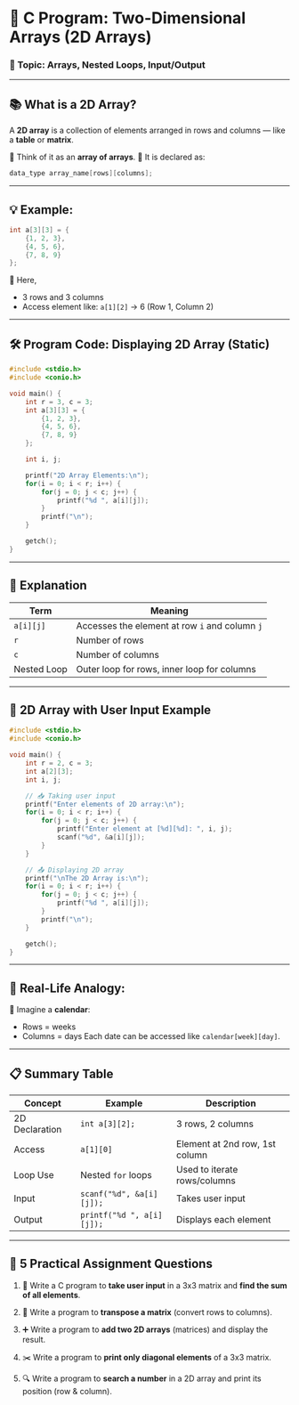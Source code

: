 

# 🧮 **C Program: Two-Dimensional Arrays (2D Arrays)**

### 📌 Topic: Arrays, Nested Loops, Input/Output

---

## 📚 **What is a 2D Array?**

A **2D array** is a collection of elements arranged in rows and columns — like a **table** or **matrix**.

🔹 Think of it as an **array of arrays**.
🔹 It is declared as:

```c
data_type array_name[rows][columns];
```

---

## 💡 **Example:**

```c
int a[3][3] = {
    {1, 2, 3},
    {4, 5, 6},
    {7, 8, 9}
};
```

🧠 Here,

* 3 rows and 3 columns
* Access element like: `a[1][2]` → 6 (Row 1, Column 2)

---

## 🛠️ **Program Code: Displaying 2D Array (Static)**

```c
#include <stdio.h>
#include <conio.h>

void main() {
    int r = 3, c = 3;
    int a[3][3] = {
        {1, 2, 3},
        {4, 5, 6},
        {7, 8, 9}
    };

    int i, j;

    printf("2D Array Elements:\n");
    for(i = 0; i < r; i++) {
        for(j = 0; j < c; j++) {
            printf("%d ", a[i][j]);
        }
        printf("\n");
    }

    getch();
}
```

---

## 🧾 **Explanation**

| Term        | Meaning                                        |
| ----------- | ---------------------------------------------- |
| `a[i][j]`   | Accesses the element at row `i` and column `j` |
| `r`         | Number of rows                                 |
| `c`         | Number of columns                              |
| Nested Loop | Outer loop for rows, inner loop for columns    |

---

## 📌 **2D Array with User Input Example**

```c
#include <stdio.h>
#include <conio.h>

void main() {
    int r = 2, c = 3;
    int a[2][3];
    int i, j;

    // 📥 Taking user input
    printf("Enter elements of 2D array:\n");
    for(i = 0; i < r; i++) {
        for(j = 0; j < c; j++) {
            printf("Enter element at [%d][%d]: ", i, j);
            scanf("%d", &a[i][j]);
        }
    }

    // 📤 Displaying 2D array
    printf("\nThe 2D Array is:\n");
    for(i = 0; i < r; i++) {
        for(j = 0; j < c; j++) {
            printf("%d ", a[i][j]);
        }
        printf("\n");
    }

    getch();
}
```

---

## 🧠 **Real-Life Analogy:**

📅 Imagine a **calendar**:

* Rows = weeks
* Columns = days
  Each date can be accessed like `calendar[week][day]`.

---

## 📋 **Summary Table**

| Concept        | Example                   | Description                    |
| -------------- | ------------------------- | ------------------------------ |
| 2D Declaration | `int a[3][2];`            | 3 rows, 2 columns              |
| Access         | `a[1][0]`                 | Element at 2nd row, 1st column |
| Loop Use       | Nested `for` loops        | Used to iterate rows/columns   |
| Input          | `scanf("%d", &a[i][j]);`  | Takes user input               |
| Output         | `printf("%d ", a[i][j]);` | Displays each element          |

---

## 📝 **5 Practical Assignment Questions**

1. 🔢 Write a C program to **take user input** in a 3x3 matrix and **find the sum of all elements**.

2. 🔁 Write a program to **transpose a matrix** (convert rows to columns).

3. ➕ Write a program to **add two 2D arrays** (matrices) and display the result.

4. ✂️ Write a program to **print only diagonal elements** of a 3x3 matrix.

5. 🔍 Write a program to **search a number** in a 2D array and print its position (row & column).
